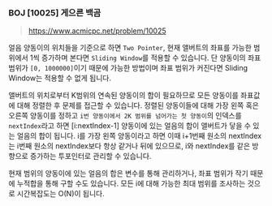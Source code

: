 ### BOJ [10025] 게으른 백곰
> https://www.acmicpc.net/problem/10025

얼음 양동이의 위치들을 기준으로 하면 `Two Pointer`, 현재 앨버트의 좌표를 가능한 범위에서 1씩 증가하며 본다면 `Sliding Window`를 적용할 수 있습니다. 단 양동이의 좌표 범위가 `[0, 1000000]`이기 때문에 가능한 방법이며 좌표 범위가 커진다면 Sliding Window는 적용할 수 없게 됩니다.

앨버트의 위치로부터 K범위의 연속된 양동이의 합이 필요하므로 모든 양동이를 좌표값에 대해 정렬한 후 문제를 접근할 수 있습니다. 정렬된 양동이들에 대해 가장 왼쪽 혹은 오른쪽 양동이를 정하고 `i번 양동이에서 2K 범위를 넘어가는 첫 양동이`의 인덱스를 `nextIndex`라고 하면 [i:nextIndex-1] 양동이에 있는 얼음의 합이 앨버트가 닿을 수 있는 얼음의 합이 됩니다. i를 가장 왼쪽 양동이라고 하면 이때 i+1번째 원소의 nextIndex는 i번째 원소의 nextIndex보다 항상 같거나 뒤에 있으므로, i와 nextIndex를 같은 방향으로 증가하는 투포인터로 관리할 수 있습니다.

현재 범위의 양동이에 있는 얼음의 합은 변수를 통해 관리하거나, 좌표 범위가 작기 때문에 누적합을 통해 구할 수도 있습니다. 모든 i에 대해 가능한 최대 범위를 조사하는 것으로 시간복잡도는 O(N)이 됩니다.
